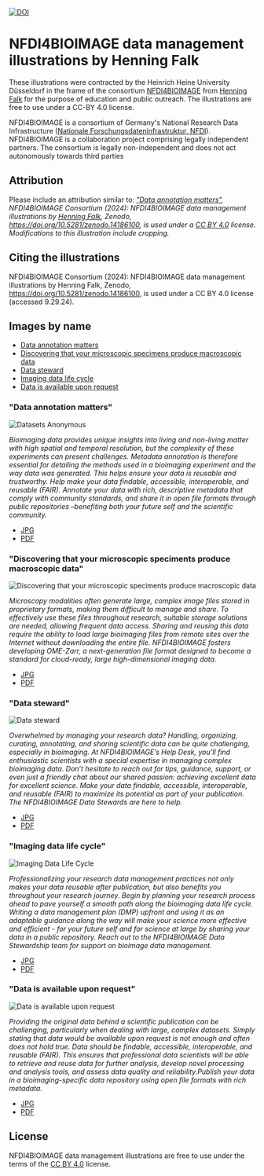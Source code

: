 [![DOI](https://zenodo.org/badge/DOI/10.5281/zenodo.14186100.svg)](https://doi.org/10.5281/zenodo.14186100)

# NFDI4BIOIMAGE data management illustrations by Henning Falk

These illustrations were contracted by the Heinrich Heine University Düsseldorf in the frame of the consortium [NFDI4BIOIMAGE](https://nfdi4bioimage.de) from [Henning Falk](https://twitter.com/DrHenningFalk) for the purpose of education and public outreach. The illustrations are free to use under a CC-BY 4.0 license.

NFDI4BIOIMAGE is a consortium of Germany's National Research Data Infrastructure ([Nationale Forschungsdateninfrastruktur, NFDI](https://nfdi.de)).
NFDI4BIOIMAGE is a collaboration project comprising legally independent partners. The consortium is legally non-independent and does not act autonomously towards third parties

## Attribution

Please include an attribution similar to:
*["Data annotation matters"](https://github.com/NFDI4BIOIMAGE/Postcards-2024/blob/main/DatasetsAnonymous.jpg), NFDI4BIOIMAGE Consortium (2024): NFDI4BIOIMAGE data management illustrations by [Henning Falk](https://twitter.com/DrHenningFalk), Zenodo, https://doi.org/10.5281/zenodo.14186100, is used under a [CC BY 4.0](https://creativecommons.org/licenses/by/4.0/) license. Modifications to this illustration include cropping.*

## Citing the illustrations

NFDI4BIOIMAGE Consortium (2024): NFDI4BIOIMAGE data management illustrations by Henning Falk, Zenodo, https://doi.org/10.5281/zenodo.14186100, is used under a CC BY 4.0 license (accessed 9.29.24).

## Images by name

- [Data annotation matters](#Data-annoation-matters)
- [Discovering that your microscopic specimens produce macroscopic data](#Discovering-that-your-microscopic-specimens-produce-macroscopic-data)
- [Data steward](#Data-steward)
- [Imaging data life cycle](#Image-data-life-cycle)
- [Data is available upon request](#Data-is-available-upon-request)


### "Data annotation matters"

![Datasets Anonymous](/DatasetsAnonymous.jpg)

*Bioimaging data provides unique insights into living and non-living matter with high spatial and temporal resolution, but the complexity of these experiments can present challenges. Metadata annotation is therefore essential for detailing the methods used in a bioimaging experiment and the way data was generated. This helps ensure your data is reusable and trustworthy. Help make your data findable, accessible, interoperable, and reusable (FAIR). Annotate your data with rich, descriptive metadata that comply with community standards, and share it in open file formats through public repositories –benefiting both your future self and the scientific community.*

* [JPG](/DatasetsAnonymous.jpg)
* [PDF](/DatasetsAnonymous.pdf)


### "Discovering that your microscopic speciments produce macroscopic data"

![Discovering that your microscopic speciments produce macroscopic data](/MacroscopicData.jpg)

*Microscopy modalities often generate large, complex image files stored in proprietary formats, making them difficult to manage and share. To effectively use these files throughout research, suitable storage solutions are needed, allowing frequent data access. Sharing and reusing this data require the ability to load large bioimaging files from remote sites over the Internet without downloading the entire file. NFDI4BIOIMAGE fosters developing OME-Zarr, a next-generation file format designed to become a standard for cloud-ready, large high-dimensional imaging data.*

* [JPG](/MacroscopicData.jpg)
* [PDF](/MacroscopicData.pdf)


### "Data steward"

![Data steward](/DataSteward.jpg)

*Overwhelmed by managing your research data? Handling, organizing, curating, annotating, and sharing scientific data can be quite challenging, especially in bioimaging. At NFDI4BIOIMAGE’s Help Desk, you’ll find enthusiastic scientists with a special expertise in managing complex bioimaging data. Don’t hesitate to reach out for tips, guidance, support, or even just a friendly chat about our shared passion: achieving excellent data for excellent science. Make your data findable, accessible, interoperable, and reusable (FAIR) to maximize its potential as part of your publication. The NFDI4BIOIMAGE Data Stewards are here to help.*

* [JPG](/DataSteward.jpg)
* [PDF](/DataSteward.pdf)


### "Imaging data life cycle"

![Imaging Data Life Cycle](/ImagingData_Lifecycle.jpg)

*Professionalizing your research data management practices not only makes your data reusable after publication, but also benefits you throughout your research journey. Begin by planning your research process ahead to pave yourself a smooth path along the bioimaging data life cycle. Writing a data management plan (DMP) upfront and using it as an adaptable guidance along the way will make your science more effective and efficient - for your future self and for science at large by sharing your data in a public repository. Reach out to the NFDI4BIOIMAGE Data Stewardship team for support on bioimage data management.*

* [JPG](/ImagingData_Lifecycle.jpg)
* [PDF](/ImagingData_Lifecycle.pdf)


### "Data is available upon request"

![Data is available upon request](/DataAvailableOnRequest.jpg)

*Providing the original data behind a scientific publication can be challenging, particularly when dealing with large, complex datasets. Simply stating that data would be available upon request is not enough and often does not hold true. Data should be findable, accessible, interoperable, and reusable (FAIR). This ensures that professional data scientists will be able to retrieve and reuse data for further analysis, develop novel processing and analysis tools, and assess data quality and reliability.Publish your data in a bioimaging-specific data repository using open file formats with rich metadata.*

* [JPG](/DataAvailableOnRequest.jpg)
* [PDF](/DataAvailableOnRequest.png)

## License

NFDI4BIOIMAGE data management illustrations are free to use under the terms of the [CC BY 4.0](https://creativecommons.org/licenses/by/4.0/) license.
